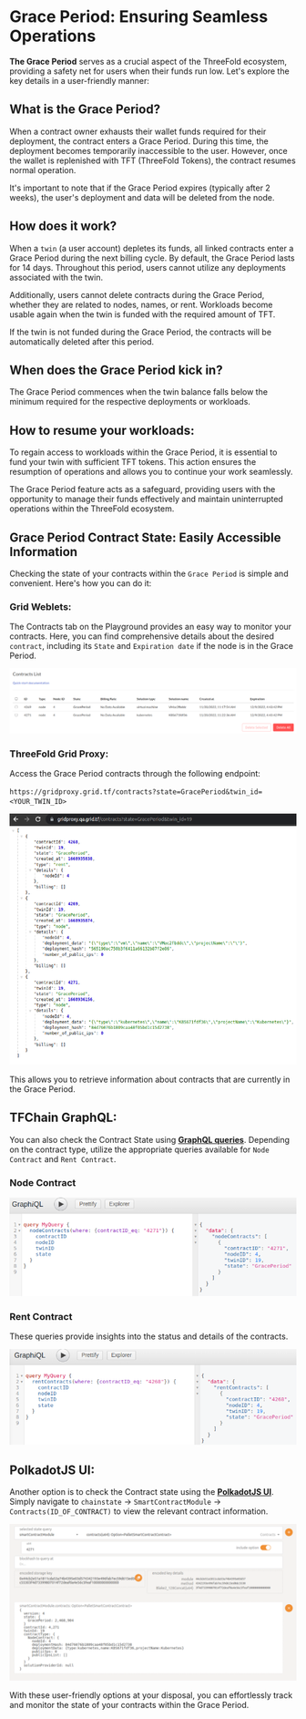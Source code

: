 # Grace Period: Ensuring Seamless Operations

__The Grace Period__ serves as a crucial aspect of the ThreeFold ecosystem, providing a safety net for users when their funds run low. Let's explore the key details in a user-friendly manner:

## What is the Grace Period?

When a contract owner exhausts their wallet funds required for their deployment, the contract enters a Grace Period. During this time, the deployment becomes temporarily inaccessible to the user. However, once the wallet is replenished with TFT (ThreeFold Tokens), the contract resumes normal operation. 

It's important to note that if the Grace Period expires (typically after 2 weeks), the user's deployment and data will be deleted from the node.

## How does it work?

When a ``twin`` (a user account) depletes its funds, all linked contracts enter a Grace Period during the next billing cycle.
By default, the Grace Period lasts for 14 days. Throughout this period, users cannot utilize any deployments associated with the twin.

Additionally, users cannot delete contracts during the Grace Period, whether they are related to nodes, names, or rent.
Workloads become usable again when the twin is funded with the required amount of TFT.

If the twin is not funded during the Grace Period, the contracts will be automatically deleted after this period.

## When does the Grace Period kick in?
The Grace Period commences when the twin balance falls below the minimum required for the respective deployments or workloads.

## How to resume your workloads:
To regain access to workloads within the Grace Period, it is essential to fund your twin with sufficient TFT tokens. This action ensures the resumption of operations and allows you to continue your work seamlessly.

The Grace Period feature acts as a safeguard, providing users with the opportunity to manage their funds effectively and maintain uninterrupted operations within the ThreeFold ecosystem.

## Grace Period Contract State: Easily Accessible Information

Checking the state of your contracts within the ``Grace Period`` is simple and convenient. Here's how you can do it:

### Grid Weblets:
The Contracts tab on the Playground provides an easy way to monitor your contracts. Here, you can find comprehensive details about the desired ``contract``, including its ``State`` and ``Expiration date`` if the node is in the Grace Period.

![](./img/manual__grace_period_weblets.png)

### ThreeFold Grid Proxy:
Access the Grace Period contracts through the following endpoint: 

``https://gridproxy.grid.tf/contracts?state=GracePeriod&twin_id=<YOUR_TWIN_ID>``

![](./img/manual__grace_period_gridproxy.png)

This allows you to retrieve information about contracts that are currently in the Grace Period.

## TFChain GraphQL:
You can also check the Contract State using [__GraphQL queries__](https://graphql.grid.tf/graphql). Depending on the contract type, utilize the appropriate queries available for ``Node Contract`` and ``Rent Contract``. 

### Node Contract
![](./img/manual__grace_period_graphql_node.png)

### Rent Contract
These queries provide insights into the status and details of the contracts.

![](./img/manual__grace_period_graphql_rent.png)

## PolkadotJS UI:
Another option is to check the Contract state using the [__PolkadotJS UI__](https://polkadot.js.org/apps/?rpc=wss%3A%2F%2Ftfchain.grid.tf#/chainstate). Simply navigate to ``chainstate`` -> ``SmartContractModule`` -> ``Contracts(ID_OF_CONTRACT)`` to view the relevant contract information.

![](./img/manual__grace_period_polkadot_ui.png)

With these user-friendly options at your disposal, you can effortlessly track and monitor the state of your contracts within the Grace Period.







